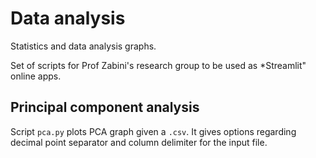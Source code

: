 # Data analysis
Statistics and data analysis graphs.

Set of scripts for Prof Zabini's research group to be used as *Streamlit" online apps.

## Principal component analysis

Script `pca.py` plots PCA graph given a `.csv`. It gives options regarding decimal point separator and column delimiter for the input file.